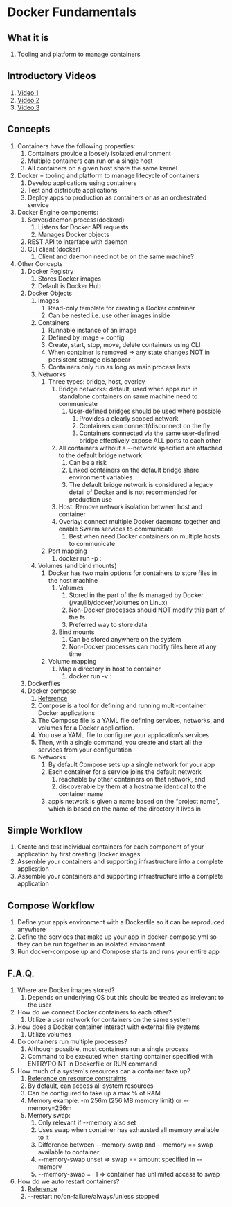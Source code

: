 # Docker Fundamentals

## What it is

1. Tooling and platform to manage containers

## Introductory Videos

1. [Video 1](https://www.youtube.com/watch?v=fqMOX6JJhGo&t=1027s)
1. [Video 2](https://www.youtube.com/watch?v=Kyx2PsuwomE)
1. [Video 3](https://www.youtube.com/watch?v=YFl2mCHdv24)

## Concepts

1. Containers have the following properties:
   1. Containers provide a loosely isolated environment
   1. Multiple containers can run on a single host
   1. All containers on a given host share the same kernel
1. Docker = tooling and platform to manage lifecycle of containers
   1. Develop applications using containers
   1. Test and distribute applications
   1. Deploy apps to production as containers or as an orchestrated service
1. Docker Engine components:
   1. Server/daemon process(dockerd)
      1. Listens for Docker API requests
      1. Manages Docker objects
   1. REST API to interface with daemon
   1. CLI client (docker)
      1. Client and daemon need not be on the same machine?
1. Other Concepts
   1. Docker Registry
      1. Stores Docker images
      1. Default is Docker Hub
   1. Docker Objects
      1. Images
         1. Read-only template for creating a Docker container
         1. Can be nested i.e. use other images inside
      1. Containers
         1. Runnable instance of an image
         1. Defined by image + config
         1. Create, start, stop, move, delete containers using CLI
         1. When container is removed => any state changes NOT in persistent storage disappear
         1. Containers only run as long as main process lasts
      1. Networks
         1. Three types: bridge, host, overlay
            1. Bridge networks: default, used when apps run in standalone containers on same machine need to communicate
               1. User-defined bridges should be used where possible
                  1. Provides a clearly scoped network
                  1. Containers can connect/disconnect on the fly
                  1. Containers connected via the same user-defined bridge effectively expose ALL ports to each other
            1. All containers without a --network specified are attached to the default bridge network
               1. Can be a risk
               1. Linked containers on the default bridge share environment variables
               1. The default bridge network is considered a legacy detail of Docker and is not recommended for production use
            1. Host: Remove network isolation between host and container
            1. Overlay: connect multiple Docker daemons together and enable Swarm services to communicate
               1. Best when need Docker containers on multiple hosts to communicate
         1. Port mapping
            1. docker run -p <host-port>:<docker-container-port>
      1. Volumes (and bind mounts)
         1. Docker has two main options for containers to store files in the host machine
            1. Volumes
               1. Stored in the part of the fs managed by Docker (/var/lib/docker/volumes on Linux)
               1. Non-Docker processes should NOT modify this part of the fs
               1. Preferred way to store data
            1. Bind mounts
               1. Can be stored anywhere on the system
               1. Non-Docker processes can modify files here at any time
         1. Volume mapping
            1. Map a directory in host to container
               1. docker run -v <host-dir>:<container-dir>
   1. Dockerfiles
   1. Docker compose
      1. [Reference](https://docs.docker.com/compose/compose-file/)
      1. Compose is a tool for defining and running multi-container Docker applications
      1. The Compose file is a YAML file defining services, networks, and volumes for a Docker application.
      1. You use a YAML file to configure your application’s services
      1. Then, with a single command, you create and start all the services from your configuration
      1. Networks
         1. By default Compose sets up a single network for your app
         1. Each container for a service joins the default network
            1. reachable by other containers on that network, and
            1. discoverable by them at a hostname identical to the container name
         1. app’s network is given a name based on the “project name”, which is based on the name of the directory it lives in

## Simple Workflow

1. Create and test individual containers for each component of your application by first creating Docker images
1. Assemble your containers and supporting infrastructure into a complete application
1. Assemble your containers and supporting infrastructure into a complete application

## Compose Workflow

1. Define your app’s environment with a Dockerfile so it can be reproduced anywhere
1. Define the services that make up your app in docker-compose.yml so they can be run together in an isolated environment
1. Run docker-compose up and Compose starts and runs your entire app

## F.A.Q.

1. Where are Docker images stored?
   1. Depends on underlying OS but this should be treated as irrelevant to the user
1. How do we connect Docker containers to each other?
   1. Utilize a user network for containers on the same system
1. How does a Docker container interact with external file systems
   1. Utilize volumes
1. Do containers run multiple processes?
   1. Although possible, most containers run a single process
   1. Command to be executed when starting container specified with ENTRYPOINT in Dockerfile or RUN command
1. How much of a system's resources can a container take up?
   1. [Reference on resource constraints](https://docs.docker.com/config/containers/resource_constraints/)
   1. By default, can access all system resources
   1. Can be configured to take up a max % of RAM
   1. Memory example: -m 256m (256 MB memory limit) or --memory=256m
   1. Memory swap:
      1. Only relevant if --memory also set
      1. Uses swap when container has exhausted all memory available to it
      1. Difference between --memory-swap and --memory == swap available to container
      1. --memory-swap unset => swap == amount specified in --memory
      1. --memory-swap = -1 => container has unlimited access to swap
1. How do we auto restart containers?
   1. [Reference](https://docs.docker.com/config/containers/start-containers-automatically/)
   1. --restart no/on-failure/always/unless stopped
